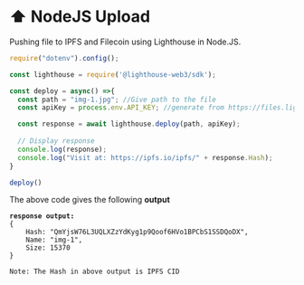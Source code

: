 # ⬆ NodeJS Upload

Pushing file to IPFS and Filecoin using Lighthouse in Node.JS.

```javascript
require("dotenv").config();

const lighthouse = require('@lighthouse-web3/sdk');

const deploy = async() =>{
  const path = "img-1.jpg"; //Give path to the file 
  const apiKey = process.env.API_KEY; //generate from https://files.lighthouse.storage/ or cli (lighthouse-web3 api-key --new)

  const response = await lighthouse.deploy(path, apiKey);
  
  // Display response
  console.log(response);
  console.log("Visit at: https://ipfs.io/ipfs/" + response.Hash);
}

deploy()

```

The above code gives the following **output**&#x20;

<pre><code><strong>response output:
</strong>{
    Hash: "QmYjsW76L3UQLXZzYdKyg1p9Qoof6HVo1BPCbS1SSDQoDX",
    Name: "img-1",
    Size: 15370
}

Note: The Hash in above output is IPFS CID</code></pre>
